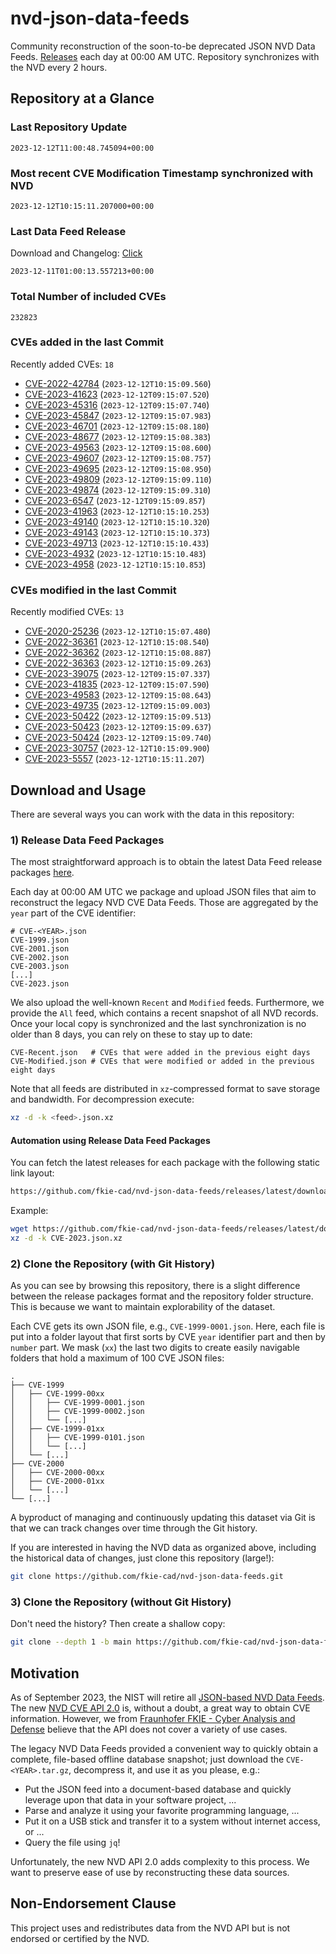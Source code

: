 # nvd-json-data-feeds

Community reconstruction of the soon-to-be deprecated JSON NVD Data Feeds. 
[Releases](https://github.com/fkie-cad/nvd-json-data-feeds/releases/latest) each day at 00:00 AM UTC.
Repository synchronizes with the NVD every 2 hours.

## Repository at a Glance

### Last Repository Update

```plain
2023-12-12T11:00:48.745094+00:00
```

### Most recent CVE Modification Timestamp synchronized with NVD

```plain
2023-12-12T10:15:11.207000+00:00
```

### Last Data Feed Release

Download and Changelog: [Click](https://github.com/fkie-cad/nvd-json-data-feeds/releases/latest)

```plain
2023-12-11T01:00:13.557213+00:00
```

### Total Number of included CVEs

```plain
232823
```

### CVEs added in the last Commit

Recently added CVEs: `18`

* [CVE-2022-42784](CVE-2022/CVE-2022-427xx/CVE-2022-42784.json) (`2023-12-12T10:15:09.560`)
* [CVE-2023-41623](CVE-2023/CVE-2023-416xx/CVE-2023-41623.json) (`2023-12-12T09:15:07.520`)
* [CVE-2023-45316](CVE-2023/CVE-2023-453xx/CVE-2023-45316.json) (`2023-12-12T09:15:07.740`)
* [CVE-2023-45847](CVE-2023/CVE-2023-458xx/CVE-2023-45847.json) (`2023-12-12T09:15:07.983`)
* [CVE-2023-46701](CVE-2023/CVE-2023-467xx/CVE-2023-46701.json) (`2023-12-12T09:15:08.180`)
* [CVE-2023-48677](CVE-2023/CVE-2023-486xx/CVE-2023-48677.json) (`2023-12-12T09:15:08.383`)
* [CVE-2023-49563](CVE-2023/CVE-2023-495xx/CVE-2023-49563.json) (`2023-12-12T09:15:08.600`)
* [CVE-2023-49607](CVE-2023/CVE-2023-496xx/CVE-2023-49607.json) (`2023-12-12T09:15:08.757`)
* [CVE-2023-49695](CVE-2023/CVE-2023-496xx/CVE-2023-49695.json) (`2023-12-12T09:15:08.950`)
* [CVE-2023-49809](CVE-2023/CVE-2023-498xx/CVE-2023-49809.json) (`2023-12-12T09:15:09.110`)
* [CVE-2023-49874](CVE-2023/CVE-2023-498xx/CVE-2023-49874.json) (`2023-12-12T09:15:09.310`)
* [CVE-2023-6547](CVE-2023/CVE-2023-65xx/CVE-2023-6547.json) (`2023-12-12T09:15:09.857`)
* [CVE-2023-41963](CVE-2023/CVE-2023-419xx/CVE-2023-41963.json) (`2023-12-12T10:15:10.253`)
* [CVE-2023-49140](CVE-2023/CVE-2023-491xx/CVE-2023-49140.json) (`2023-12-12T10:15:10.320`)
* [CVE-2023-49143](CVE-2023/CVE-2023-491xx/CVE-2023-49143.json) (`2023-12-12T10:15:10.373`)
* [CVE-2023-49713](CVE-2023/CVE-2023-497xx/CVE-2023-49713.json) (`2023-12-12T10:15:10.433`)
* [CVE-2023-4932](CVE-2023/CVE-2023-49xx/CVE-2023-4932.json) (`2023-12-12T10:15:10.483`)
* [CVE-2023-4958](CVE-2023/CVE-2023-49xx/CVE-2023-4958.json) (`2023-12-12T10:15:10.853`)


### CVEs modified in the last Commit

Recently modified CVEs: `13`

* [CVE-2020-25236](CVE-2020/CVE-2020-252xx/CVE-2020-25236.json) (`2023-12-12T10:15:07.480`)
* [CVE-2022-36361](CVE-2022/CVE-2022-363xx/CVE-2022-36361.json) (`2023-12-12T10:15:08.540`)
* [CVE-2022-36362](CVE-2022/CVE-2022-363xx/CVE-2022-36362.json) (`2023-12-12T10:15:08.887`)
* [CVE-2022-36363](CVE-2022/CVE-2022-363xx/CVE-2022-36363.json) (`2023-12-12T10:15:09.263`)
* [CVE-2023-39075](CVE-2023/CVE-2023-390xx/CVE-2023-39075.json) (`2023-12-12T09:15:07.337`)
* [CVE-2023-41835](CVE-2023/CVE-2023-418xx/CVE-2023-41835.json) (`2023-12-12T09:15:07.590`)
* [CVE-2023-49583](CVE-2023/CVE-2023-495xx/CVE-2023-49583.json) (`2023-12-12T09:15:08.643`)
* [CVE-2023-49735](CVE-2023/CVE-2023-497xx/CVE-2023-49735.json) (`2023-12-12T09:15:09.003`)
* [CVE-2023-50422](CVE-2023/CVE-2023-504xx/CVE-2023-50422.json) (`2023-12-12T09:15:09.513`)
* [CVE-2023-50423](CVE-2023/CVE-2023-504xx/CVE-2023-50423.json) (`2023-12-12T09:15:09.637`)
* [CVE-2023-50424](CVE-2023/CVE-2023-504xx/CVE-2023-50424.json) (`2023-12-12T09:15:09.740`)
* [CVE-2023-30757](CVE-2023/CVE-2023-307xx/CVE-2023-30757.json) (`2023-12-12T10:15:09.900`)
* [CVE-2023-5557](CVE-2023/CVE-2023-55xx/CVE-2023-5557.json) (`2023-12-12T10:15:11.207`)


## Download and Usage

There are several ways you can work with the data in this repository:

### 1) Release Data Feed Packages

The most straightforward approach is to obtain the latest Data Feed release packages [here](https://github.com/fkie-cad/nvd-json-data-feeds/releases/latest).

Each day at 00:00 AM UTC we package and upload JSON files that aim to reconstruct the legacy NVD CVE Data Feeds.
Those are aggregated by the `year` part of the CVE identifier:

```
# CVE-<YEAR>.json
CVE-1999.json
CVE-2001.json
CVE-2002.json
CVE-2003.json
[...]
CVE-2023.json
```

We also upload the well-known `Recent` and `Modified` feeds.
Furthermore, we provide the `All` feed, which contains a recent snapshot of all NVD records.
Once your local copy is synchronized and the last synchronization is no older than 8 days, you can rely on these to stay up to date:

```plain
CVE-Recent.json   # CVEs that were added in the previous eight days
CVE-Modified.json # CVEs that were modified or added in the previous eight days
```

Note that all feeds are distributed in `xz`-compressed format to save storage and bandwidth.
For decompression execute:

```sh
xz -d -k <feed>.json.xz
```


#### Automation using Release Data Feed Packages

You can fetch the latest releases for each package with the following static link layout:

```sh
https://github.com/fkie-cad/nvd-json-data-feeds/releases/latest/download/CVE-<YEAR>.json.xz
```

Example:

```sh
wget https://github.com/fkie-cad/nvd-json-data-feeds/releases/latest/download/CVE-2023.json.xz
xz -d -k CVE-2023.json.xz
```

### 2) Clone the Repository (with Git History)

As you can see by browsing this repository, there is a slight difference between the release packages format and the repository folder structure.
This is because we want to maintain explorability of the dataset.

Each CVE gets its own JSON file, e.g., `CVE-1999-0001.json`.
Here, each file is put into a folder layout that first sorts by CVE `year` identifier part and then by `number` part.
We mask (`xx`) the last two digits to create easily navigable folders that hold a maximum of 100 CVE JSON files:

```plain
.
├── CVE-1999
│   ├── CVE-1999-00xx
│   │   ├── CVE-1999-0001.json
│   │   ├── CVE-1999-0002.json
│   │   └── [...]
│   ├── CVE-1999-01xx
│   │   ├── CVE-1999-0101.json
│   │   └── [...]
│   └── [...]
├── CVE-2000
│   ├── CVE-2000-00xx
│   ├── CVE-2000-01xx
│   └── [...]
└── [...]
```

A byproduct of managing and continuously updating this dataset via Git is that we can track changes over time through the Git history.

If you are interested in having the NVD data as organized above, including the historical data of changes, just clone this repository (large!):

```sh
git clone https://github.com/fkie-cad/nvd-json-data-feeds.git
```

### 3) Clone the Repository (without Git History)

Don't need the history? Then create a shallow copy:

```sh
git clone --depth 1 -b main https://github.com/fkie-cad/nvd-json-data-feeds.git
```

## Motivation

As of September 2023, the NIST will retire all [JSON-based NVD Data Feeds](https://nvd.nist.gov/vuln/data-feeds#divRetirementBanner-1).
The new [NVD CVE API 2.0](https://nvd.nist.gov/developers/vulnerabilities) is, without a doubt, a great way to obtain CVE information.
However, we from [Fraunhofer FKIE - Cyber Analysis and Defense](https://www.fkie.fraunhofer.de/en/departments/cad.html) believe that the API does not cover a variety of use cases.

The legacy NVD Data Feeds provided a convenient way to quickly obtain a complete, file-based offline database snapshot; just download the `CVE-<YEAR>.tar.gz`, decompress it, and use it as you please, e.g.:

* Put the JSON feed into a document-based database and quickly leverage upon that data in your software project, ...
* Parse and analyze it using your favorite programming language, ...
* Put it on a USB stick and transfer it to a system without internet access, or ...
* Query the file using `jq`!

Unfortunately, the new NVD API 2.0 adds complexity to this process.
We want to preserve ease of use by reconstructing these data sources.

## Non-Endorsement Clause

This project uses and redistributes data from the NVD API but is not endorsed or certified by the NVD.
